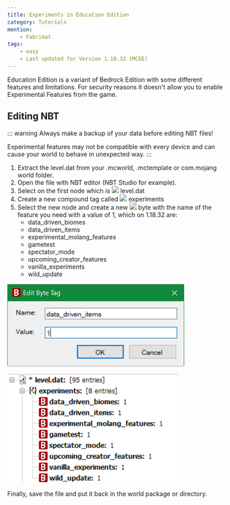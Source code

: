 ```yaml
---
title: Experiments in Education Edition
category: Tutorials
mention:
    - Fabrimat
tags:
    - easy
    - Last updated for Version 1.18.32 (MCEE)
---
```


[structure]: /assets/images/nbt/structure.png
[int]: /assets/images/nbt/int.png
[list]: /assets/images/nbt/list.png
[compound]: /assets/images/nbt/compound.png
[string]: /assets/images/nbt/string.png
[byte]: /assets/images/nbt/byte.png

Education Edition is a variant of Bedrock Edition with some different features and limitations.
For security reasons it doesn't allow you to enable Experimental Features from the game.

## Editing NBT

::: warning
Always make a backup of your data before editing NBT files!

Experimental features may not be compatible with every device and can cause your world to behave in unexpected way.
:::

1. Extract the level.dat from your .mcworld, .mctemplate or com.mojang world folder.
2. Open the file with NBT editor (NBT Studio for example).
3. Select on the first node which is ![][structure] level.dat
4. Create a new compound tag called ![][compound] experiments
5. Select the new node and create a new ![][byte] byte with the name of the feature you need with a value of 1, which on 1.18.32 are:
    - data_driven_biomes
    - data_driven_items
    - experimental_molang_features
    - gametest
    - spectator_mode
    - upcoming_creator_features
    - vanilla_experiments
    - wild_update

![](/assets/images/nbt/experiments-education-edition/byte-add.png)

![](/assets/images/nbt/experiments-education-edition/experiments-file.png)

Finally, save the file and put it back in the world package or directory.

